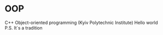 # OOP
C++ Object-oriented programming (Kyiv Polytechnic Institute)
Hello world
P.S. It`s a tradition
